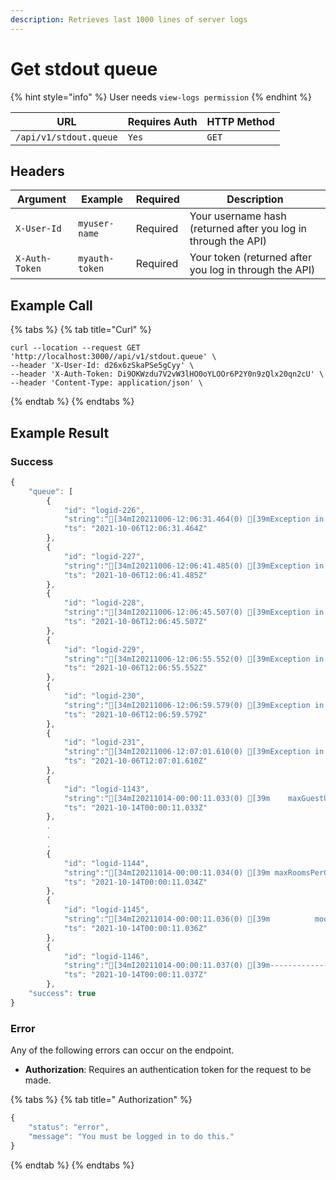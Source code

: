 ```yaml
---
description: Retrieves last 1000 lines of server logs
---
```


# Get stdout queue

{% hint style="info" %}
User needs `view-logs permission`
{% endhint %}

| URL                    | Requires Auth | HTTP Method |
| ---------------------- | ------------- | ----------- |
| `/api/v1/stdout.queue` | `Yes`         | `GET`       |

## Headers

| Argument       | Example        | Required | Description                                                    |
| -------------- | -------------- | -------- | -------------------------------------------------------------- |
| `X-User-Id`    | `myuser-name`  | Required | Your username hash (returned after you log in through the API) |
| `X-Auth-Token` | `myauth-token` | Required | Your token (returned after you log in through the API)         |

## Example Call

{% tabs %}
{% tab title="Curl" %}
```
curl --location --request GET 'http://localhost:3000//api/v1/stdout.queue' \
--header 'X-User-Id: d26x6zSkaPSe5gCyy' \
--header 'X-Auth-Token: Di9OKWzdu7V2vW3lHO0oYLOOr6P2Y0n9zQlx20qn2cU' \
--header 'Content-Type: application/json' \
```
{% endtab %}
{% endtabs %}

## Example Result

### Success

```javascript
{
    "queue": [
        {
            "id": "logid-226",
            "string":"[34mI20211006-12:06:31.464(0) [39mException in defer callback: Error: getaddrinfo ENOTFOUND null\n    at GetAddrInfoReqWrap.onlookup [as oncomplete] (dns.js:66:26)\n    at GetAddrInfoReqWrap.callbackTrampoline (internal/async_hooks.js:126:14) {\n  errno: 'ENOTFOUND',\n  code: 'EDNS',\n  syscall: 'getaddrinfo',\n  hostname: 'null',\n  command: 'CONN'\n}\n",
            "ts": "2021-10-06T12:06:31.464Z"
        },
        {
            "id": "logid-227",
            "string":"[34mI20211006-12:06:41.485(0) [39mException in defer callback: Error: getaddrinfo ENOTFOUND null\n    at GetAddrInfoReqWrap.onlookup [as oncomplete] (dns.js:66:26)\n    at GetAddrInfoReqWrap.callbackTrampoline (internal/async_hooks.js:126:14) {\n  errno: 'ENOTFOUND',\n  code: 'EDNS',\n  syscall: 'getaddrinfo',\n  hostname: 'null',\n  command: 'CONN'\n}\n",
            "ts": "2021-10-06T12:06:41.485Z"
        },
        {
            "id": "logid-228",
            "string":"[34mI20211006-12:06:45.507(0) [39mException in defer callback: Error: getaddrinfo ENOTFOUND null\n    at GetAddrInfoReqWrap.onlookup [as oncomplete] (dns.js:66:26)\n    at GetAddrInfoReqWrap.callbackTrampoline (internal/async_hooks.js:126:14) {\n  errno: 'ENOTFOUND',\n  code: 'EDNS',\n  syscall: 'getaddrinfo',\n  hostname: 'null',\n  command: 'CONN'\n}\n",
            "ts": "2021-10-06T12:06:45.507Z"
        },
        {
            "id": "logid-229",
            "string":"[34mI20211006-12:06:55.552(0) [39mException in defer callback: Error: getaddrinfo ENOTFOUND null\n    at GetAddrInfoReqWrap.onlookup [as oncomplete] (dns.js:66:26)\n    at GetAddrInfoReqWrap.callbackTrampoline (internal/async_hooks.js:126:14) {\n  errno: 'ENOTFOUND',\n  code: 'EDNS',\n  syscall: 'getaddrinfo',\n  hostname: 'null',\n  command: 'CONN'\n}\n",
            "ts": "2021-10-06T12:06:55.552Z"
        },
        {
            "id": "logid-230",
            "string":"[34mI20211006-12:06:59.579(0) [39mException in defer callback: Error: getaddrinfo ENOTFOUND null\n    at GetAddrInfoReqWrap.onlookup [as oncomplete] (dns.js:66:26)\n    at GetAddrInfoReqWrap.callbackTrampoline (internal/async_hooks.js:126:14) {\n  errno: 'ENOTFOUND',\n  code: 'EDNS',\n  syscall: 'getaddrinfo',\n  hostname: 'null',\n  command: 'CONN'\n}\n",
            "ts": "2021-10-06T12:06:59.579Z"
        },
        {
            "id": "logid-231",
            "string":"[34mI20211006-12:07:01.610(0) [39mException in defer callback: Error: getaddrinfo ENOTFOUND null\n    at GetAddrInfoReqWrap.onlookup [as oncomplete] (dns.js:66:26)\n    at GetAddrInfoReqWrap.callbackTrampoline (internal/async_hooks.js:126:14) {\n  errno: 'ENOTFOUND',\n  code: 'EDNS',\n  syscall: 'getaddrinfo',\n  hostname: 'null',\n  command: 'CONN'\n}\n",
            "ts": "2021-10-06T12:07:01.610Z"
        },
        {
            "id": "logid-1143",
            "string":"[34mI20211014-00:00:11.033(0) [39m    maxGuestUsers -> 5\n",
            "ts": "2021-10-14T00:00:11.033Z"
        },
        .
        .
        .
        {
            "id": "logid-1144",
            "string":"[34mI20211014-00:00:11.034(0) [39m maxRoomsPerGuest -> 1\n",
            "ts": "2021-10-14T00:00:11.034Z"
        },
        {
            "id": "logid-1145",
            "string":"[34mI20211014-00:00:11.036(0) [39m          modules -> enterprise:*\n",
            "ts": "2021-10-14T00:00:11.036Z"
        },
        {
            "id": "logid-1146",
            "string":"[34mI20211014-00:00:11.037(0) [39m-------------------------\n",
            "ts": "2021-10-14T00:00:11.037Z"
        },
    "success": true
}
```

### Error

Any of the following errors can occur on the endpoint.

* **Authorization**: Requires an authentication token for the request to be made.

{% tabs %}
{% tab title=" Authorization" %}
```javascript
{
    "status": "error",
    "message": "You must be logged in to do this."
}
```
{% endtab %}
{% endtabs %}
